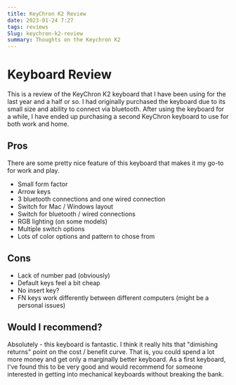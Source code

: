 ```yaml
---
title: KeyChron K2 Review
date: 2023-01-24 7:27
tags: reviews
Slug: keychron-k2-review
summary: Thoughts on the Keychron K2
---
```

# Keyboard Review

This is a review of the KeyChron K2 keyboard that I have been using for the last year
and a half or so. I had originally purchased the keyboard due to its small size and
ability to connect via bluetooth. After using the keyboard for a while, I have ended up
purchasing a second KeyChron keyboard to use for both work and home.

## Pros

There are some pretty nice feature of this keyboard that makes it my go-to for work and play.

* Small form factor
* Arrow keys
* 3 bluetooth connections and one wired connection
* Switch for Mac / Windows layout
* Switch for bluetooth / wired connections
* RGB lighting (on some models)
* Multiple switch options
* Lots of color options and pattern to chose from
  
## Cons

* Lack of number pad (obviously)
* Default keys feel a bit cheap
* No insert key?
* FN keys work differently between different computers (might be a personal issues)

## Would I recommend?

Absolutely - this keyboard is fantastic. I think it really hits that "dimishing
returns" point on the cost / benefit curve. That is, you could spend a lot more money
and get only a marginally better keyboard. As a first keyboard, I've found this to be very good and would recommend for someone interested in getting into mechanical keyboards without breaking the bank.
